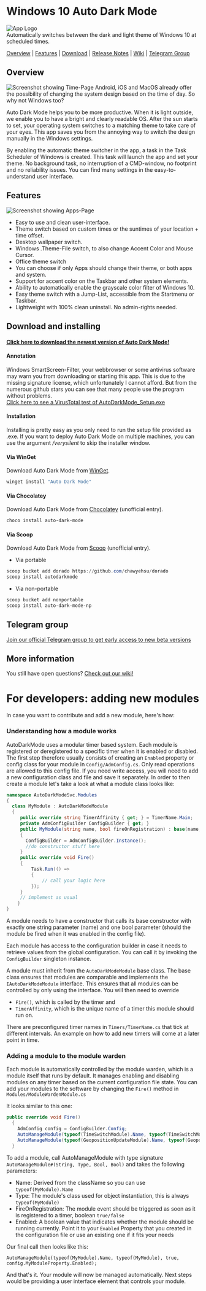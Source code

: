 
# Windows 10 Auto Dark Mode
![App Logo](https://github.com/Armin2208/Windows-Auto-Night-Mode/blob/master/Readme/logo.png)  
Automatically switches between the dark and light theme of Windows 10 at scheduled times.

[Overview](#overview) | [Features](#features) | [Download](#download-and-installing) | [Release Notes](https://github.com/Armin2208/Windows-Auto-Night-Mode/releases) | [Wiki](https://github.com/Armin2208/Windows-Auto-Night-Mode/wiki) | [Telegram Group](#telegram-group)

## Overview
![Screenshot showing Time-Page](https://github.com/Armin2208/Windows-Auto-Night-Mode/blob/master/Readme/screenshot1.png)
Android, iOS and MacOS already offer the possibility of changing the system design based on the time of day. So why not Windows too?

Auto Dark Mode helps you to be more productive. When it is light outside, we enable you to have a bright and clearly readable OS. After the sun starts to set, your operating system switches to a matching theme to take care of your eyes. This app saves you from the annoying way to switch the design manually in the Windows settings.

By enabling the automatic theme switcher in the app, a task in the Task Scheduler of Windows is created. This task will launch the app and set your theme. No background task, no interruption of a CMD-window, no footprint and no reliability issues. You can find many settings in the easy-to-understand user interface.

## Features
![Screenshot showing Apps-Page](https://github.com/Armin2208/Windows-Auto-Night-Mode/blob/master/Readme/screenshot2.png)  
- Easy to use and clean user-interface.
- Theme switch based on custom times or the suntimes of your location + time offset.
- Desktop wallpaper switch.
- Windows .Theme-File switch, to also change Accent Color and Mouse Cursor.
- Office theme switch
- You can choose if only Apps should change their theme, or both apps and system.
- Support for accent color on the Taskbar and other system elements.
- Ability to automatically enable the grayscale color filter of Windows 10.
- Easy theme switch with a Jump-List, accessible from the Startmenu or Taskbar.
- Lightweight with 100% clean uninstall. No admin-rights needed.

## Download and installing
#### [Click here to download the newest version of Auto Dark Mode!](https://github.com/Armin2208/Windows-Auto-Night-Mode/releases)

#### Annotation
Windows SmartScreen-Filter, your webbrowser or some antivirus software may warn you from downloading or starting this app. This is due to the missing signature license, which unfortunately I cannot afford. But from the numerous github stars you can see that many people use the program without problems.  
[Click here to see a VirusTotal test of AutoDarkMode_Setup.exe](https://www.virustotal.com/gui/file/fea01593ebcd7aeec3a4d7566e4c449a486c8c9fecd0b7941ebb036fb0fe2797/)

#### Installation
Installing is pretty easy as you only need to run the setup file provided as .exe. If you want to deploy Auto Dark Mode on multiple machines, you can use the argument _/verysilent_ to skip the installer window.

#### Via WinGet
Download Auto Dark Mode from [WinGet](https://github.com/microsoft/winget-cli/releases).
```powershell
winget install "Auto Dark Mode"
```

#### Via Chocolatey
Download Auto Dark Mode from [Chocolatey](https://chocolatey.org/packages/auto-dark-mode) (unofficial entry).
```powershell
choco install auto-dark-mode
```
#### Via Scoop
Download Auto Dark Mode from [Scoop](https://scoop.sh) (unofficial entry).
- Via portable
```powershell
scoop bucket add dorado https://github.com/chawyehsu/dorado
scoop install autodarkmode
```
- Via non-portable
```powershell
scoop bucket add nonportable
scoop install auto-dark-mode-np
```

## Telegram group
[Join our official Telegram group to get early access to new beta versions](https://t.me/autodarkmode)

## More information
You still have open questions? [Check out our wiki!](https://github.com/Armin2208/Windows-Auto-Night-Mode/wiki)


# For developers: adding new modules

In case you want to contribute and add a new module, here's how:

### Understanding how a module works

AutoDarkMode uses a modular timer based system. Each module is registered or deregistered to a specific timer when it is enabled or disabled. The first step therefore usually consists of creating an `Enabled` property or config class for your module in `Config/AdmConfig.cs`.
Only read operations are allowed to this config file. If you need write access, you will need to add a new configuration class and file and save it separately.
In order to then create a module let's take a look at what a module class looks like:
```C#
namespace AutoDarkModeSvc.Modules
{
  class MyModule : AutoDarkModeModule
  {
     public override string TimerAffinity { get; } = TimerName.Main; 
     private AdmConfigBuilder ConfigBuilder { get; }
     public MyModule(string name, bool fireOnRegistration) : base(name, fireOnRegistration) 
     {
       ConfigBuilder = AdmConfigBuilder.Instance();
       //do constructor stuff here
     }
     public override void Fire()
     {
         Task.Run(() =>
         {
             // call your logic here
         });
     }   
     // implement as usual
    }
}
```
A module needs to have a constructor that calls its base constructor with exactly one string parameter (name) and one bool parameter (should the module be fired when it was enabled in the config file). 

Each module has access to the configuration builder in case it needs to retrieve values from the global configuration. You can call it by invoking the `ConfigBuilder` singleton instance.

A module must inherit from the `AutoDarkModeModule` base class. The base class ensures that modules are comparable and implements the `IAutoDarkModeModule` interface. This ensures that all modules can be controlled by only using the interface.
You will then need to override 
- `Fire()`, which is called by the timer and
- `TimerAffinity`, which is the unique name of a timer this module should run on. 

There are preconfigured timer names in `Timers/TimerName.cs` that tick at different intervals. An example on how to add new timers will come at a later point in time.

### Adding a module to the module warden
Each module is automatically controlled by the module warden, which is a module itself that runs by default. It manages enabling and disabling modules on any timer based on the current configuration file state. You can add your modules to the software by changing the `Fire()` method in `Modules/ModuleWardenModule.cs`

It looks similar to this one:
```C#
public override void Fire()
  {
    AdmConfig config = ConfigBuilder.Config;
    AutoManageModule(typeof(TimeSwitchModule).Name, typeof(TimeSwitchModule), false, config.AutoThemeSwitchingEnabled);
    AutoManageModule(typeof(GeopositionUpdateModule).Name, typeof(GeopositionUpdateModule), true, config.Location.Enabled);
  }
```

To add a module, call AutoManageModule with type signature `AutoManageModule#(String, Type, Bool, Bool)` and takes the following parameters:
- Name: Derived from the className so you can use `typeof(MyModule).Name`
- Type: The module's class used for object instantiation, this is always `typeof(MyModule)`
- FireOnRegistration: The module event should be triggered as soon as it is registered to a timer, boolean `true/false`
- Enabled: A boolean value that indicates whether the module should be running currently. Point it to your `Enabled` Property that you created in the configuration file or use an existing one if it fits your needs

Our final call then looks like this:

`AutoManageModule(typeof(MyModule).Name, typeof(MyModule), true, config.MyModuleProperty.Enabled);`

And that's it. Your module will now be managed automatically. Next steps would be providing a user interface element that controls your module.
